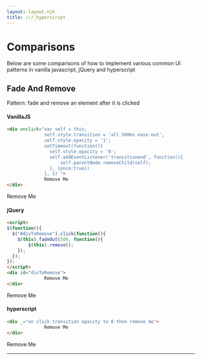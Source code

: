 ```yaml
---
layout: layout.njk
title: ///_hyperscript
---
```


<script src="https://code.jquery.com/jquery-3.6.0.min.js"
  integrity="sha256-/xUj+3OJU5yExlq6GSYGSHk7tPXikynS7ogEvDej/m4="
  crossorigin="anonymous"></script>

# Comparisons

Below are some comparisons of how to implement various common UI patterns in vanilla javascript, jQuery and hyperscript


## Fade And Remove

Pattern: fade and remove an element after it is clicked

#### VanillaJS

```html
<div onclick="var self = this;
              self.style.transition = 'all 500ms ease-out';
              self.style.opacity = '1'; 
              setTimeout(function(){
                self.style.opacity = '0';
                self.addEventListener('transitionend', function(){
                    self.parentNode.removeChild(self);
                }, {once:true})
              }, 1) ">
              Remove Me
</div>
```

<div onclick="var self = this;
              self.style.transition = 'all 500ms ease-out';
              self.style.opacity = '1'; setTimeout(function(){
                self.style.opacity = '0';
                self.addEventListener('transitionend', function(){
                    self.parentNode.removeChild(self);
                }, {once:true})
              }, 1) ">
              Remove Me
</div>

#### jQuery
```html
<script>
$(function(){
  $("#divToRemove").click(function(){
    $(this).fadeOut(500, function(){
        $(this).remove();
    });
  });
});
</script>
<div id="divToRemove">
              Remove Me
</div>
```

<script>
$(function(){
  $("#divToRemove").click(function(){
    $(this).fadeOut(500, function(){
        $(this).remove();
    });
  });
});
</script>
<div id="divToRemove">
              Remove Me
</div>

#### hyperscript

```html
<div _="on click transition opacity to 0 then remove me">
              Remove Me
</div>
```

<div _="on click transition opacity to 0 then remove me">
              Remove Me
</div>

<hr style="margin-bottom: 300px; margin-top: 16px"/>